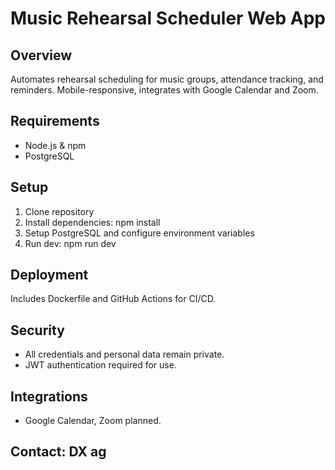 # Music Rehearsal Scheduler Web App

## Overview

Automates rehearsal scheduling for music groups, attendance tracking, and reminders. Mobile-responsive, integrates with Google Calendar and Zoom.

## Requirements
- Node.js & npm
- PostgreSQL

## Setup
1. Clone repository
2. Install dependencies: npm install
3. Setup PostgreSQL and configure environment variables
4. Run dev: npm run dev

## Deployment
Includes Dockerfile and GitHub Actions for CI/CD.

## Security
- All credentials and personal data remain private.
- JWT authentication required for use.

## Integrations
- Google Calendar, Zoom planned.

## Contact: DX ag
